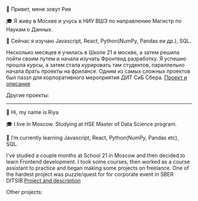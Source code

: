 👋 Привет, меня зовут Рия

🎓 Я живу в Москве и учусь в НИУ ВШЭ по направлению Магистр по Наукам о Данных. 

🌱 Сейчас я изучаю Javascript, React, Python(NumPy, Pandas eи др.), SQL.

Несколько месяцев я училась в Школе 21 в москве, а затем решила пойти своим путем и начала изучать Фронтенд разработку.
Я успешно прошла курсы, а затем стала курировать там студентов, параллельно начала брать проекты на фрилансе. 
Одним из самых сложных проектов был паззл для корпоративного мероприятия ДИТ СиБ Сбера. [Проект и описание](https://github.com/romanovariya/sber_puzzle)

Другие проекты: 

[]()
[]()
[]()
[]()
[]()


---------
👋 Hi, my name is Riya

🎓 I live in Moscow. Studying at HSE Master of Data Science program.

🌱 I’m currently learning Javascript, React, Python(NumPy, Pandas etc), SQL.

I've studied a couple months at School 21 in Moscow and then decided to learn Frontend development. 
I took some courses, then worked as a course assistant to practice and began making some projects on freelance.
One of the hardest project was puzzle/quest for for corporate event in SBER DITSIB.[Project and description](https://github.com/romanovariya/sber_puzzle)

Other projects: 

[]()
[]()
[]()
[]()
[]()

